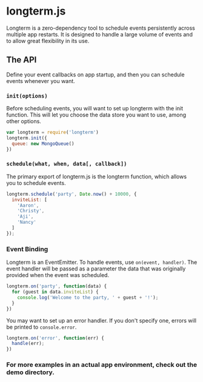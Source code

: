# longterm.js

Longterm is a zero-dependency tool to schedule events persistently across multiple app restarts. It is designed to handle a large volume of events and to allow great flexibility in its use.

## The API
Define your event callbacks on app startup, and then you can schedule events whenever you want.

### `init(options)`
Before scheduling events, you will want to set up longterm with the init function. This will let you choose the data store you want to use, among other options.

```js
var longterm = require('longterm')
longterm.init({
  queue: new MongoQueue()
})
```

### `schedule(what, when, data[, callback])`
The primary export of longterm.js is the longterm function, which allows you to schedule events.

```js
longterm.schedule('party', Date.now() + 10000, {
  inviteList: [
    'Aaron',
    'Christy',
    'Aji',
    'Nancy'
  ]
});
```

### Event Binding
Longterm is an EventEmitter. To handle events, use `on(event, handler)`. The event handler will be passed as a parameter the data that was originally provided when the event was scheduled.

```js
longterm.on('party', function(data) {
  for (guest in data.inviteList) {
    console.log('Welcome to the party, ' + guest + '!');
  }
})
```

You may want to set up an error handler. If you don't specify one, errors will be printed to `console.error`.

```js
longterm.on('error', function(err) {
  handle(err);
})
```

### For more examples in an actual app environment, check out the demo directory.
